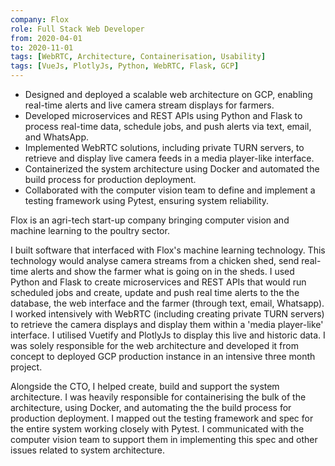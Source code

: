 ```yaml
---
company: Flox
role: Full Stack Web Developer
from: 2020-04-01
to: 2020-11-01
tags: [WebRTC, Architecture, Containerisation, Usability]
tags: [VueJs, PlotlyJs, Python, WebRTC, Flask, GCP]
---
```


- Designed and deployed a scalable web architecture on GCP, enabling real-time alerts and live camera stream displays for farmers.  
- Developed microservices and REST APIs using Python and Flask to process real-time data, schedule jobs, and push alerts via text, email, and WhatsApp.  
- Implemented WebRTC solutions, including private TURN servers, to retrieve and display live camera feeds in a media player-like interface.  
- Containerized the system architecture using Docker and automated the build process for production deployment.  
- Collaborated with the computer vision team to define and implement a testing framework using Pytest, ensuring system reliability.  

<!--content-->

Flox is an agri-tech start-up company bringing computer vision and machine learning to the poultry sector.

I built software that interfaced with Flox's machine learning technology. This technology would analyse camera streams from a chicken shed, send real-time alerts and show the farmer what is going on in the sheds. I used Python and Flask to create microservices and REST APIs that would run scheduled jobs and create, update and push real time alerts to the the database, the web interface and the farmer (through text, email, Whatsapp). I worked intensively with WebRTC (including creating private TURN servers) to retrieve the camera displays and display them within a 'media player-like' interface. I utilised Vuetify and PlotlyJs to display this live and historic data. I was solely responsible for the web architecture and developed it from concept to deployed GCP production instance in an intensive three month project.

Alongside the CTO, I helped create, build and support the system architecture. I was heavily responsible for containerising the bulk of the architecture, using Docker, and automating the the build process for production deployment. I mapped out the testing framework and spec for the entire system working closely with Pytest. I communicated with the computer vision team to support them in implementing this spec and other issues related to system architecture.